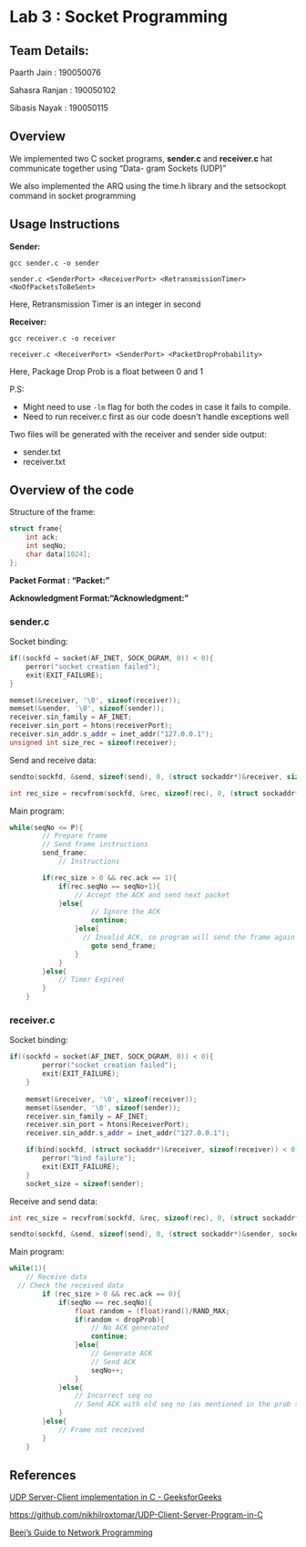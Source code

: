 # Lab 3 : Socket Programming 

## Team Details:

Paarth Jain : 190050076

Sahasra Ranjan : 190050102

Sibasis Nayak : 190050115

## Overview 

We implemented two C socket programs, **sender.c** and **receiver.c** hat communicate together using “Data- gram Sockets (UDP)”

We also implemented the ARQ using the time.h library and the setsockopt command in socket programming

## Usage Instructions 

**Sender:**

`gcc sender.c -o sender`

`sender.c <SenderPort> <ReceiverPort> <RetransmissionTimer> <NoOfPacketsToBeSent>`

Here, Retransmission Timer is an integer in second

**Receiver:** 

`gcc receiver.c -o receiver`

`receiver.c <ReceiverPort> <SenderPort> <PacketDropProbability>`

Here, Package Drop Prob is a float between 0 and 1

P.S: 

- Might need to use `-lm` flag for both the codes in case it fails to compile.
- Need to run receiver.c first as our code doesn't handle exceptions well

Two files will be generated with the receiver and sender side output:

- sender.txt
- receiver.txt

## Overview of the code

Structure of the frame:

```c++
struct frame{
    int ack;
    int seqNo;
    char data[1024];
};
```

**Packet Format : “Packet:<sequenceno>”**

**Acknowledgment Format:“Acknowledgment:<sequenceno>”**

### sender.c

Socket binding:

```c++
if((sockfd = socket(AF_INET, SOCK_DGRAM, 0)) < 0){ 
    perror("socket creation failed"); 
    exit(EXIT_FAILURE); 
} 

memset(&receiver, '\0', sizeof(receiver));
memset(&sender, '\0', sizeof(sender));
receiver.sin_family = AF_INET;
receiver.sin_port = htons(receiverPort);
receiver.sin_addr.s_addr = inet_addr("127.0.0.1");
unsigned int size_rec = sizeof(receiver);
```

Send and receive data:

```c++
sendto(sockfd, &send, sizeof(send), 0, (struct sockaddr*)&receiver, sizeof(receiver));

int rec_size = recvfrom(sockfd, &rec, sizeof(rec), 0, (struct sockaddr*)&receiver, &size_rec);
```

Main program:

```c++
while(seqNo <= P){
        // Prepare frame
        // Send frame instructions
        send_frame:
            // Instructions

        if(rec_size > 0 && rec.ack == 1){
            if(rec.seqNo == seqNo+1){
                // Accept the ACK and send next packet
            }else{
                    // Ignore the ACK
                    continue;
                }else{
                  // Invalid ACK, so program will send the frame again with the same timer
                    goto send_frame;
                }
            }
        }else{
            // Timer Expired
        }
    }
```

### receiver.c

Socket binding:

```c++
if((sockfd = socket(AF_INET, SOCK_DGRAM, 0)) < 0){ 
        perror("socket creation failed"); 
        exit(EXIT_FAILURE); 
    } 
	
	memset(&receiver, '\0', sizeof(receiver));
	memset(&sender, '\0', sizeof(sender));
	receiver.sin_family = AF_INET;
	receiver.sin_port = htons(ReceiverPort);
	receiver.sin_addr.s_addr = inet_addr("127.0.0.1");

	if(bind(sockfd, (struct sockaddr*)&receiver, sizeof(receiver)) < 0){
		perror("bind failure");
		exit(EXIT_FAILURE);
	}
	socket_size = sizeof(sender);
```

Receive and send data:

```c++
int rec_size = recvfrom(sockfd, &rec, sizeof(rec), 0, (struct sockaddr*)&sender, &socket_size);

sendto(sockfd, &send, sizeof(send), 0, (struct sockaddr*)&sender, socket_size);

```

Main program:

```c++
while(1){
	// Receive data
  // Check the received data
		if (rec_size > 0 && rec.ack == 0){
			if(seqNo == rec.seqNo){
				float random = (float)rand()/RAND_MAX;
				if(random < dropProb){
					// No ACK generated
					continue;
				}else{
					// Generate ACK
					// Send ACK
					seqNo++;
				}
			}else{
				// Incorrect seq no
				// Send ACK with old seq no (as mentioned in the prob statement)
			}
		}else{
			// Frame not received
		}
	}

```



## References

[UDP Server-Client implementation in C - GeeksforGeeks](https://www.geeksforgeeks.org/udp-server-client-implementation-c/)

https://github.com/nikhilroxtomar/UDP-Client-Server-Program-in-C

[Beej’s Guide to Network Programming](http://www2.cs.uh.edu/~gnawali/courses/cosc4377-s12/readings/beejs.pdf)

